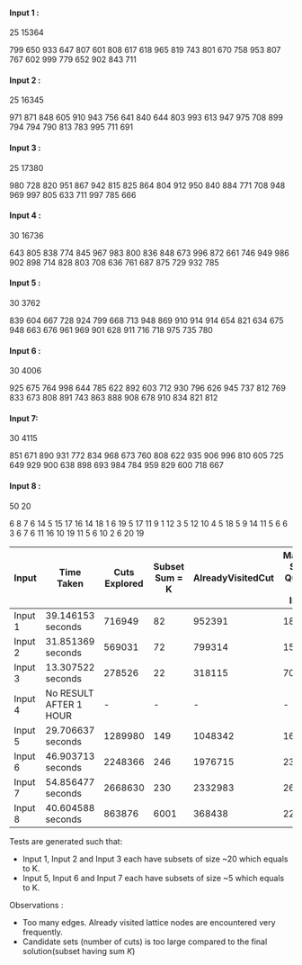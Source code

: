 #### Input 1 :
25 15364

799 650 933 647 807 601 808 617 618 965 819 743 801 670 758 953 807 767 602 999 779 652 902 843 711

#### Input 2 :
25 16345

971 871 848 605 910 943 756 641 840 644 803 993 613 947 975 708 899 794 794 790 813 783 995 711 691

#### Input 3 : 
25 17380

980 728 820 951 867 942 815 825 864 804 912 950 840 884 771 708 948 969 997 805 633 711 997 785 666


#### Input 4 : 
30 16736

643 805 838 774 845 967 983 800 836 848 673 996 872 661 746 949 986 902 898 714 828 803 708 636 761 687 875 729 932 785

#### Input 5 : 
30 3762

839 604 667 728 924 799 668 713 948 869 910 914 914 654 821 634 675 948 663 676 961 969 901 628 911 716 718 975 735 780


#### Input 6 : 
30 4006

925 675 764 998 644 785 622 892 603 712 930 796 626 945 737 812 769 833 673 808 891 743 863 888 908 678 910 834 821 812

#### Input 7:
30 4115

851 671 890 931 772 834 968 673 760 808 622 935 906 996 810 605 725 649 929 900 638 898 693 984 784 959 829 600 718 667

#### Input 8 : 
50 20

6 8 7 6 14 5 15 17 16 14 18 1 6 19 5 17 11 9 1 12 3 5 12 10 4 5 18 5 9 14 11 5 6 6 3 6 7 6 11 16 10 19 11 5 6 10 2 6 20 19


| Input | Time Taken | Cuts Explored | Subset Sum = K | AlreadyVisitedCut | Maximum Size of Queue at any Instant |
|-------|-------------|---------------|----------------|-------------------|--------------------------------------|
| Input 1  | 39.146153  seconds | 716949 | 82 | 952391 | 18716 |
| Input 2  | 31.851369 seconds  | 569031 | 72 | 799314 | 15133 |
| Input 3  | 13.307522 seconds  | 278526 | 22 | 318115 | 7089 |
| Input 4  | No RESULT AFTER 1 HOUR | - | - | - | - |
| Input 5  | 29.706637 seconds  | 1289980 | 149 | 1048342 | 163178 |
| Input 6  | 46.903713  seconds | 2248366 | 246 | 1976715 | 236864 |
| Input 7  | 54.856477 seconds  | 2668630 | 230 | 2332983 | 267779 |
| Input 8  | 40.604588 seconds  | 863876 | 6001 | 368438 | 228475 |

Tests are generated such that:
- Input 1, Input 2 and Input 3 each have subsets of size ~20 which equals to K.
- Input 5, Input 6 and Input 7 each have subsets of size ~5 which equals to K.

Observations : 
- Too many edges. Already visited lattice nodes are encountered very frequently.
- Candidate sets (number of cuts) is too large compared to the final solution(subset having sum $K$)
